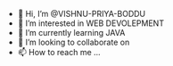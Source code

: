 - 👋 Hi, I’m @VISHNU-PRIYA-BODDU
- 👀 I’m interested in WEB DEVOLEPMENT 
- 🌱 I’m currently learning JAVA
- 💞️ I’m looking to collaborate on 
- 📫 How to reach me ...

<!---
VISHNU-PRIYA-BODDU/VISHNU-PRIYA-BODDU is a ✨ special ✨ repository because its `README.md` (this file) appears on your GitHub profile.
You can click the Preview link to take a look at your changes.
--->

